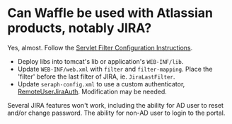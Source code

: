 Can Waffle be used with Atlassian products, notably JIRA?
=========================================================

Yes, almost. Follow the [Servlet Filter Configuration Instructions](https://github.com/dblock/waffle/blob/master/Docs/ServletSingleSignOnSecurityFilter.md). 

* Deploy libs into tomcat's lib or application's `WEB-INF/lib`.
* Update `WEB-INF/web.xml` with `filter` and `filter-mapping`. Place the 'filter' before the last filter of JIRA, ie. `JiraLastFilter`.
* Update `seraph-config.xml` to use a custom authenticator, [RemoteUserJiraAuth](https://marketplace.atlassian.com/plugins/anguswarren.jira.RemoteUserJiraAuth). Modification may be needed.

Several JIRA features won't work, including the ability for AD user to reset and/or change password. The ability for non-AD user to login to the portal.
